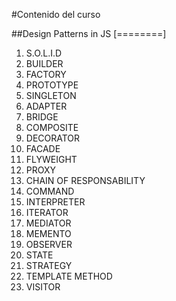 #Contenido del curso

##Design Patterns in JS
[========]

1. S.O.L.I.D
2. BUILDER
3. FACTORY
4. PROTOTYPE
5. SINGLETON
6. ADAPTER
7. BRIDGE
8. COMPOSITE
9. DECORATOR
10. FACADE
11. FLYWEIGHT
12. PROXY
13. CHAIN OF RESPONSABILITY
14. COMMAND
15. INTERPRETER
16. ITERATOR
17. MEDIATOR
18. MEMENTO
19. OBSERVER
20. STATE
21. STRATEGY
22. TEMPLATE METHOD
23. VISITOR
